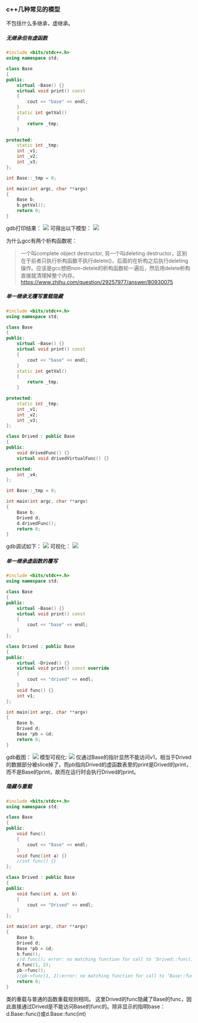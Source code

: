 ### c++几种常见的模型
不包括什么多继承，虚继承。
##### 无继承但有虚函数
```c++
#include <bits/stdc++.h>
using namespace std;

class Base
{
public:
    virtual ~Base() {}
    virtual void print() const
    {
        cout << "base" << endl;
    }
    static int getVal()
    {
        return _tmp;
    }

protected:
    static int _tmp;
    int _v1;
    int _v2;
    int _v3;
};

int Base::_tmp = 0;

int main(int argc, char **argv)
{
    Base b;
    b.getVal();
    return 0;
}
```
gdb打印结果：
![](无继承.png)
可得出以下模型：
![](无继承模型.png)

为什么gcc有两个析构函数呢：
>一个叫complete object destructor, 另一个叫deleting destructor，区别在于前者只执行析构函数不执行delete()，后面的在析构之后执行deleting操作。应该是gcc想把non-detele的析构函数轮一遍后，然后用delete析构直接就清理掉整个内存。
<https://www.zhihu.com/question/29257977/answer/80930075>

##### 单一继承无覆写重载隐藏
```c++
#include <bits/stdc++.h>
using namespace std;

class Base
{
public:
    virtual ~Base() {}
    virtual void print() const
    {
        cout << "base" << endl;
    }
    static int getVal()
    {
        return _tmp;
    }

protected:
    static int _tmp;
    int _v1;
    int _v2;
    int _v3;
};

class Drived : public Base
{
public:
    void drivedFunc() {}
    virtual void drivedVirtualFunc() {}

protected:
    int _v4;
};

int Base::_tmp = 0;

int main(int argc, char **argv)
{
    Base b;
    Drived d;
    d.drivedFunc();
    return 0;
}
```
gdb调试如下：
![](单一继承gdb.png)
可视化：
![](单一继承.png)

##### 单一继承虚函数的覆写
```c++
#include <bits/stdc++.h>
using namespace std;

class Base
{
public:
    virtual ~Base() {}
    virtual void print() const
    {
        cout << "base" << endl;
    }
};

class Drived : public Base
{
public:
    virtual ~Drived() {}
    virtual void print() const override
    {
        cout << "drived" << endl;
    }
    void func() {}
    int v1;
};

int main(int argc, char **argv)
{
    Base b;
    Drived d;
    Base *pb = &d;
    return 0;
}
```
gdb截图：
![](覆写gdb.png)
模型可视化:
![](覆写.png)
仅通过Base的指针显然不能访问v1，相当于Drived的数据部分被slice掉了，而pb指向Drived的虚函数表里的print是Drived的print，而不是Base的print，故而在运行时会执行Drived的print。
##### 隐藏与重载
```c++
#include <bits/stdc++.h>
using namespace std;

class Base
{
public:
    void func()
    {
        cout << "Base" << endl;
    }
    void func(int a) {}
    //int func() {}
};

class Drived : public Base
{
public:
    void func(int a, int b)
    {
        cout << "Drived" << endl;
    }
};

int main(int argc, char **argv)
{
    Base b;
    Drived d;
    Base *pb = &d;
    b.func();
    //d.func(); error: no matching function for call to ‘Drived::func()’
    d.func(1, 2);
    pb->func();
    //pb->func(1, 2);error: no matching function for call to ‘Base::func(int, int)
    return 0;
}
```
类的重载与普通的函数重载规则相同。
这里Drived的func隐藏了Base的func，因此直接通过Drived是不能访问Base的func的。除非显示的指明base：d.Base::func()或d.Base::func(int)